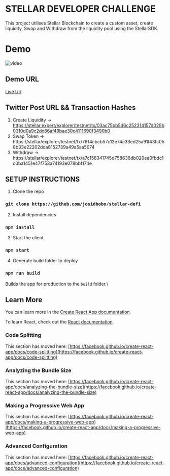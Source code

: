 # STELLAR DEVELOPER CHALLENGE
This project utilises Stellar Blockchain to create a custom asset, create liquidity, Swap and Withdraw from the liquidity pool using the StellarSDK.

# Demo
![video](https://github.com/user-attachments/assets/92bec0db-c27b-4152-a972-46e029f9037a)

## Demo URL
[Live Url](https://66d6920393eedbaff281b8f9--regal-taiyaki-9bf077.netlify.app/).

## Twitter Post URL && Transaction Hashes
1. Create Liquidity ->  https://stellar.expert/explorer/testnet/tx/03ac75bb5d6c252314157d029b0310d0a9c2dc86af49bae30c4111690f3490b0
2. Swap Token ->   https://stellar/explorer/testnet/tx/7614cbcb57c13e74a33ed25a91f43fc058b33e22202dda8152739a49a5aa5074
3. Withdraw ->  https://stellar/explorer/testnet/tx/a7c158341745d758636db020ea0fbdc1c0ba1451e47f753a74193e078bbf174e

## SETUP INSTRUCTIONS

1. Clone the repo
### `git clone https://github.com/josidbobo/stellar-defi`

2. Install dependencies
### `npm install`

3. Start the client
### `npm start`

4. Generate build folder to deploy
### `npm run build`

Builds the app for production to the `build` folder.\

## Learn More

You can learn more in the [Create React App documentation](https://facebook.github.io/create-react-app/docs/getting-started).

To learn React, check out the [React documentation](https://reactjs.org/).

### Code Splitting

This section has moved here: [https://facebook.github.io/create-react-app/docs/code-splitting](https://facebook.github.io/create-react-app/docs/code-splitting)

### Analyzing the Bundle Size

This section has moved here: [https://facebook.github.io/create-react-app/docs/analyzing-the-bundle-size](https://facebook.github.io/create-react-app/docs/analyzing-the-bundle-size)

### Making a Progressive Web App

This section has moved here: [https://facebook.github.io/create-react-app/docs/making-a-progressive-web-app](https://facebook.github.io/create-react-app/docs/making-a-progressive-web-app)

### Advanced Configuration

This section has moved here: [https://facebook.github.io/create-react-app/docs/advanced-configuration](https://facebook.github.io/create-react-app/docs/advanced-configuration)
